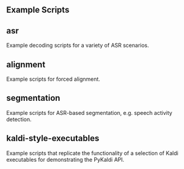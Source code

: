 Example Scripts
---------------

## asr

Example decoding scripts for a variety of ASR scenarios.

## alignment

Example scripts for forced alignment.

## segmentation

Example scripts for ASR-based segmentation, e.g. speech activity detection.

## kaldi-style-executables

Example scripts that replicate the functionality of a selection of Kaldi
executables for demonstrating the PyKaldi API.
